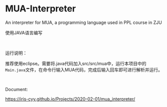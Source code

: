 # MUA-Interpreter

An interpreter for MUA, a programming language used in PPL course in ZJU

使用JAVA语言编写

<br>

运行说明：

推荐使用eclipse。需要将.java代码加入src/src/mua中，运行本项目中的`Main.java`文件，在命令行输入MUA代码，完成后输入回车即可进行解析并运行。

<br>

Document: 

https://iris-cyy.github.io/Projects/2020-02-01/mua_interpreter/
